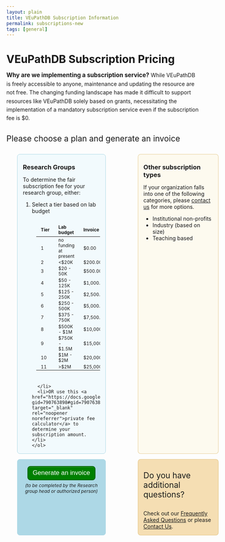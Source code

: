 ```yaml
---
layout: plain
title: VEuPathDB Subscription Information
permalink: subscriptions-new
tags: [general]
---
```

<style>
  h1 {
    margin-bottom:0;
    padding-bottom: 0;
  }

  div.static-content { 
    h2 {
      font-weight:400;
      padding-bottom: 0.5em;
    }
    h3 {
      margin-bottom: 0.4em;
    }

    div.top {
      line-height: 1.6em;
    }
    
    div.column {
      flex: 0 0 40%; 
      border-radius: .5em;
      border: 1px solid lightblue;
      background: #e6f7fd78;
      padding: 0 1em 0;
      margin-left: 2em;
    }
    div.column2 {
      position:relative;
      flex: 0 0 auto;
      width: 36%;
      border-radius: .5em;
      border: 1px solid #dbb667a6;
      background: #fdf9e696;
      padding: 0 1em 0;
      margin-left: 6em;
    }

    table {
      font-size: smaller;
      margin: 1em 0em 2em;
      padding: 1em 1em;
    }
    td {
      padding: 0.10em 1em;
    }
    thead td {
      font-weight: bold;
      padding: 0.3em 1em;
    }

    div.column3 {
      flex: 0 0 40%;
      border-radius: .5em;
      border: 1px solid lightblue;
      background: lightblue;
      padding: 0 1em 0;
      margin-left: 2em;
      margin-top: 1em;
    }
    div.column4 {
      position:relative;
      flex: 0 0 auto;
      width: 36%;
      border-radius: .5em;
      border: 1px solid #dbb667a6;
      background: wheat;
      padding: 0 1em 0;
      margin-left: 6em;
      margin-top: 1em;
    }


    .button-3 {
      font-size: 120%;
      background-color: green;
      border: 0.15em solid darkgreen;
      border-radius: 8px;
      box-shadow: rgba(27, 31, 35, 0.04) 0 1px 0, rgba(255, 255, 255, 0.25) 0 1px 0 inset;
      box-sizing: border-box;
      color: white;
      cursor: pointer;
      font-weight: 400;
      margin-top: 1em;
      padding: 0.4em 0.7em;
      transition: background-color 0.2s cubic-bezier(0.3, 0, 0.5, 1);
      touch-action: manipulation;
      vertical-align: middle;
    }

.button-3:focus:not(:focus-visible):not(.focus-visible) {
  box-shadow: none;
  outline: none;
}

.button-3:hover {
  background-color: #2c974b;
}

.button-3:focus {
  box-shadow: rgba(46, 164, 79, .4) 0 0 0 3px;
  outline: none;
}

.button-3:disabled {
  background-color: #94d3a2;
  border-color: rgba(27, 31, 35, .1);
  color: rgba(255, 255, 255, .8);
  cursor: default;
}

.button-3:active {
  background-color: #298e46;
  box-shadow: rgba(20, 70, 32, .2) 0 1px 0 inset;
}

    .button-3 a {
      text-decoration: none;
      color: white;
    }
    div.small {
      text-align: center;
      font-size:85%;
      font-style:italic;
      padding-top: 0.5em;
    }
  }
</style>

<h1>VEuPathDB Subscription Pricing</h1>

<div class="static-content">

  <div class="top">
    <p><b style="font-size:110%">Why are we implementing a subscription service?</b> While VEuPathDB is freely accessible to anyone, maintenance and updating the resource are not free. The changing funding landscape has made it difficult to support resources like VEuPathDB solely based on grants, necessitating the implementation of a mandatory subscription service even if the subscription fee is $0.</p>
  </div>

  <h2>Please choose a plan and generate an invoice</h2>

  <div style="display:flex">

  <div class="column">
    <h3>Research Groups</h3>
    <p>To determine the fair subscription fee for your research group, either:</p>
    <ol>
      <li>Select a tier based on lab budget 

  <table>
  <thead><tr>
    <td>Tier</td>
    <td>Lab budget</td>
    <td>Invoice</td>
  </tr></thead>
  <tbody><tr>
    <td>1</td>
    <td>no funding at present</td>
    <td>$0.00</td>
  </tr>
  <tr>
    <td>2</td>
    <td>&lt;$20K</td>
    <td>$200.00</td>
  </tr>
  <tr>
    <td>3</td>
    <td>$20 - 50K</td>
    <td>$500.00</td>
  </tr>
  <tr>
    <td>4</td>
    <td>$50 - 125K</td>
    <td>$1,000.00</td>
  </tr>
  <tr>
    <td>5</td>
    <td>$125 - 250K</td>
    <td>$2,500.00</td>
  </tr>
  <tr>
    <td>6</td>
    <td>$250 - 500K</td>
    <td>$5,000.00</td>
  </tr>
  <tr>
    <td>7</td>
    <td>$375 - 750K</td>
    <td>$7,500.00</td>
  </tr>
  <tr>
    <td>8</td>
    <td>$500K - $1M</td>
    <td>$10,000.00</td>
  </tr>
  <tr>
    <td>9</td>
    <td>$750K - $1.5M</td>
    <td>$15,000.00</td>
  </tr>
  <tr>
    <td>10</td>
    <td>$1M - $2M</td>
    <td>$20,000.00</td>
  </tr>
  <tr>
    <td>11</td>
    <td>&gt;$2M</td>
    <td>$25,000.00</td>
  </tr></tbody>
  </table>

      </li>
      <li>OR use this <a href="https://docs.google.com/spreadsheets/d/1nvfeTIqPszfKyElrfAiW1KnB9bL5BSqmVeux_7u9XEo/copy?gid=790763898#gid=790763898" target="_blank" rel="noopener noreferrer">private fee calculator</a> to determine your subscription amount.</li>
    </ol>

  </div>

  <div class="column2">     
    <h3>Other subscription types</h3>
    <p>If your organization falls into one of the following categories, please <a href="mailto:subscriptions@veupathdb.org">contact us</a>
      for more options.</p>
      <ul>
        <li>Institutional non-profits</li>
        <li>Industry (based on size)</li>
        <li>Teaching based</li>
      </ul>

  </div>

  </div>


  <div style="display:flex">

  <div class="column3">
      <div style="display: flex;justify-content: center;align-items: center;"><button class="button-3"><a href="https://upenn.co1.qualtrics.com/jfe/form/SV_eKVRjzgyS05uwNU" target="_blank" rel="noopener noreferrer">
        Generate an invoice</a></button></div>
      <div class="small">(to be completed by the Research group head or authorized person)</div>
  </div>

  <div class="column4">
    <h2>Do you have additional questions?</h2>
    <p>Check out our  <a href="/a/app/static-content/faq.html">Frequently Asked Questions</a>  or please <a href="/a/app/contact-us">Contact Us</a>.</p>
  </div>

  </div>

<br>

</div>

